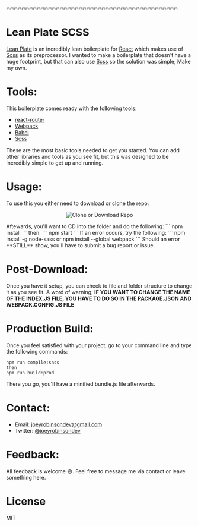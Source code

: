 :fire::fire::fire::fire::fire::fire::fire::fire::fire::fire::fire::fire::fire::fire::fire::fire::fire::fire::fire::fire::fire::fire::fire::fire::fire::fire::fire::fire::fire::fire::fire::fire::fire::fire::fire::fire::fire::fire::fire::fire::fire::fire::fire::fire::fire:
# Lean Plate SCSS

[Lean Plate](https://github.com/elamahpla/LeanPlateSCSS) is an incredibly lean boilerplate for [React](https://reactjs.org/) which makes use of [Scss](https://sass-lang.com/) as its preprocessor. I wanted to make a boilerplate that doesn't have a huge footprint, but that can also use [Scss](https://sass-lang.com/) so the solution was simple; Make my own.

# Tools:

This boilerplate comes ready with the following tools:
* [react-router](https://reacttraining.com/react-router/core/guides/philosophy)
* [Webpack](https://webpack.js.org/)
* [Babel](https://babeljs.io/)
* [Scss](https://sass-lang.com/)

These are the most basic tools needed to get you started. You can add other libraries and tools as you see fit, but this was designed to be incredibly simple to get up and running. 

# Usage: 

To use this you either need to download or clone the repo:
<p align="center">
  <img src="https://s3-us-west-2.amazonaws.com/mypersonalimages/forreporeadme.png" alt="Clone or Download Repo">
</p>
Aftewards, you'll want to CD into the folder and do the following: 
```
npm install
```
then:
```
npm start
```
If an error occurs, try the following:
```
npm install -g node-sass
or
npm install --global webpack
```
Should an error **STILL** show, you'll have to submit a bug report or issue.

# Post-Download:

Once you have it setup, you can check to file and folder structure to change it as you see fit. A word of warning; **IF YOU WANT TO CHANGE THE NAME OF THE INDEX.JS FILE, YOU HAVE TO DO SO IN THE PACKAGE.JSON AND WEBPACK.CONFIG.JS FILE**

# Production Build:
Once you feel satisfied with your project, go to your command line and type the following commands:
```
npm run compile:sass
then
npm run build:prod
```
There you go, you'll have a minified bundle.js file afterwards.

# Contact:
* Email: joeyrobinsondev@gmail.com
* Twitter: [@joeyrobinsondev](https://twitter.com/joeyrobinsondev)

# Feedback:
All feedback is welcome :smile:. Feel free to message me via contact or leave something here. 

# License
MIT